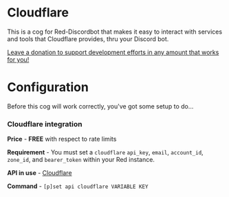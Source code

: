 # Cloudflare
This is a cog for Red-Discordbot that makes it easy to interact with services and tools that Cloudflare provides, thru your Discord bot.

[Leave a donation to support development efforts in any amount that works for you!](https://donate.stripe.com/eVag0y2kI9BI36McNa)

# Configuration
Before this cog will work correctly, you've got some setup to do...

### Cloudflare  integration

**Price** - **FREE** with respect to rate limits

**Requirement** - You must set a `cloudflare` `api_key`, `email`, `account_id`, `zone_id`, and `bearer_token` within your Red instance.

**API in use** - [Cloudflare](https://developers.cloudflare.com/api/)

**Command** - `[p]set api cloudflare VARIABLE KEY`